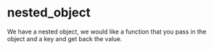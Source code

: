 # nested_object
We have a nested object, we would like a function that you pass in the object and a key and get back the value. 
